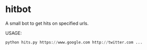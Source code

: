 # hitbot
A small bot to get hits on specified urls.

USAGE:

```python
python hits.py https://www.google.com http://twitter.com ...
```
